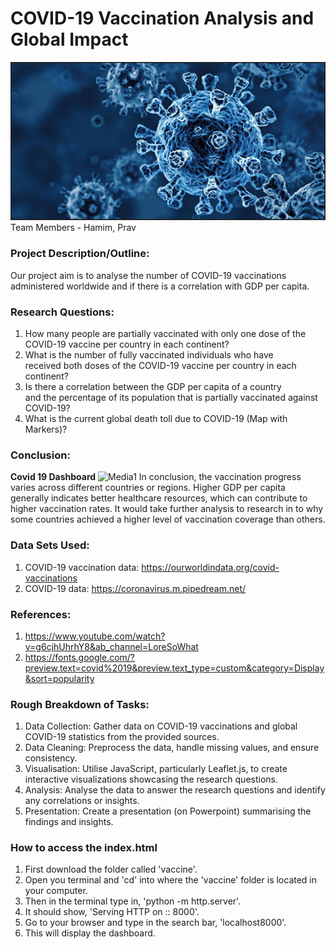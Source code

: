 # COVID-19 Vaccination Analysis and Global Impact
![1-Logo](picture/Capture1.PNG)
Team Members - Hamim, Prav

### Project Description/Outline:
Our project aim is to analyse the number of COVID-19 vaccinations administered worldwide and if there is a correlation with GDP per capita.


### Research Questions:
1. How many people are partially vaccinated with only one dose of the COVID-19 vaccine per country in each continent?
2. What is the number of fully vaccinated individuals who have received both doses of the COVID-19 vaccine per country in each continent?       
3. Is there a correlation between the GDP per capita of a country and the percentage of its population that is partially vaccinated against COVID-19?  
4. What is the current global death toll due to COVID-19 (Map with Markers)?      


### Conclusion:

**Covid 19 Dashboard**
![Media1](images/Media1.gif)
In conclusion, the vaccination progress varies across different countries or regions. Higher GDP per capita generally indicates better healthcare resources, which can contribute to higher vaccination rates. It would take further analysis to research in to why some countries achieved a higher level of vaccination coverage than others.

### Data Sets Used:
1. COVID-19 vaccination data: https://ourworldindata.org/covid-vaccinations
2. COVID-19 data: https://coronavirus.m.pipedream.net/

### References:
1. https://www.youtube.com/watch?v=g6cjhUhrhY8&ab_channel=LoreSoWhat
2. https://fonts.google.com/?preview.text=covid%2019&preview.text_type=custom&category=Display&sort=popularity

### Rough Breakdown of Tasks:
1. Data Collection: Gather data on COVID-19 vaccinations and global COVID-19 statistics from the provided sources.
2. Data Cleaning: Preprocess the data, handle missing values, and ensure consistency. 
3. Visualisation: Utilise JavaScript, particularly Leaflet.js, to create interactive visualizations showcasing the research questions.
4. Analysis: Analyse the data to answer the research questions and identify any correlations or insights.
5. Presentation: Create a presentation (on Powerpoint) summarising the findings and insights. 

### How to access the index.html
1. First download the folder called 'vaccine'.
2. Open you terminal and 'cd' into where the 'vaccine' folder is located in your computer.
3. Then in the terminal type in, 'python -m http.server'.
4. It should show, 'Serving HTTP on :: 8000'.
5. Go to your browser and type in the search bar, 'localhost8000'.
6. This will display the dashboard.
